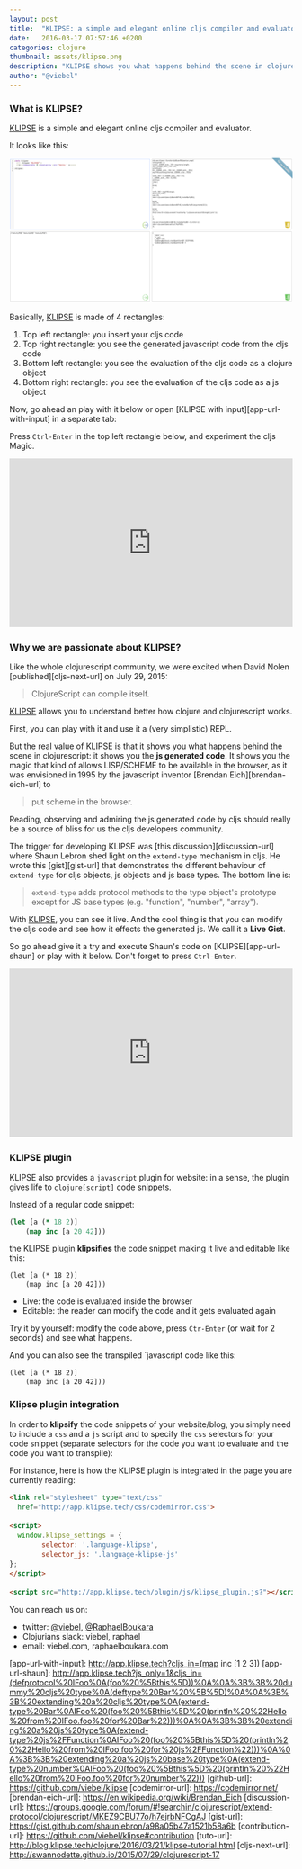 ```yaml
---
layout: post
title:  "KLIPSE: a simple and elegant online cljs compiler and evaluator"
date:   2016-03-17 07:57:46 +0200
categories: clojure
thumbnail: assets/klipse.png
description: "KLIPSE shows you what happens behind the scene in clojurescript: it shows you the JS GENERATED CODE."
author: "@viebel"
---
```


### What is KLIPSE?

[KLIPSE][app-url] is a simple and elegant online cljs compiler and evaluator.


It looks like this:

![KLIPSE Screenshot](/assets/hello_klipse.png)

Basically, [KLIPSE][app-url] is made of 4 rectangles:

1. Top left rectangle: you insert your cljs code
2. Top right rectangle: you see the generated javascript code from the cljs code
3. Bottom left rectangle: you see the evaluation of the cljs code as a clojure object
4. Bottom right rectangle: you see the evaluation of the cljs code as a js object

Now, go ahead an play with it below or open [KLIPSE with input][app-url-with-input] in a separate tab: 

Press `Ctrl-Enter` in the top left rectangle below, and experiment the cljs Magic.

<iframe frameborder="0" width="100%" height="300px"
    src= 
"http://app.klipse.tech?cljs_in=(map inc [1 2 3])">
</iframe>


### Why we are passionate about KLIPSE?

Like the whole clojurescript community, we were excited when David Nolen [published][cljs-next-url] on July 29, 2015:

>ClojureScript can compile itself.



[KLIPSE][app-url] allows you to understand better how clojure and clojurescript works.

First, you can play with it and use it a (very simplistic) REPL.

But the real value of KLIPSE is that it shows you what happens behind the scene in clojurescript: it shows you the **js generated code**.
It shows you the magic that kind of allows LISP/SCHEME to be available in the browser, as it was envisioned in 1995 by the javascript inventor [Brendan Eich][brendan-eich-url] to 

>put scheme in the  browser.

Reading, observing and admiring the js generated code by cljs should really be a source of bliss for us the cljs developers community.

The trigger for developing KLIPSE was [this discussion][discussion-url] where Shaun Lebron shed light on the `extend-type` mechanism in cljs. He wrote this [gist][gist-url] that demonstrates the different behaviour of `extend-type` for cljs objects, js objects and js base types. The bottom line is:

> `extend-type` adds protocol methods to the type object's prototype  except for JS base types (e.g. "function", "number", "array").

With [KLIPSE][app-url], you can see it live. And the cool thing is that you can modify the cljs code and see how it effects the generated js. We call it a **Live Gist**.

So go ahead give it a try and execute Shaun's code on [KLIPSE][app-url-shaun] or play with it below.
Don't forget to press `Ctrl-Enter`.


<iframe frameborder="0" width="100%" height="300px"
    src= 
"http://app.klipse.tech?js_only=1&cljs_in=(defprotocol%20IFoo%0A(foo%20%5Bthis%5D))%0A%0A%3B%3B%20dummy%20cljs%20type%0A(deftype%20Bar%20%5B%5D)%0A%0A%3B%3B%20extending%20a%20cljs%20type%0A(extend-type%20Bar%0AIFoo%20(foo%20%5Bthis%5D%20(println%20%22Hello%20from%20IFoo.foo%20for%20Bar%22)))%0A%0A%3B%3B%20extending%20a%20js%20type%0A(extend-type%20js%2FFunction%0AIFoo%20(foo%20%5Bthis%5D%20(println%20%22Hello%20from%20IFoo.foo%20for%20js%2FFunction%22)))%0A%0A%3B%3B%20extending%20a%20js%20base%20type%0A(extend-type%20number%0AIFoo%20(foo%20%5Bthis%5D%20(println%20%22Hello%20from%20IFoo.foo%20for%20number%22)))">
</iframe>



### KLIPSE plugin


KLIPSE also provides a `javascript` plugin for website: in a sense, the plugin gives life to `clojure[script]` code snippets.

Instead of a regular code snippet:

~~~clojure
(let [a (* 18 2)]
    (map inc [a 20 42]))
~~~

the KLIPSE plugin **klipsifies** the code snippet making it live and editable like this: 

~~~klipse
(let [a (* 18 2)]
    (map inc [a 20 42]))
~~~

- Live:  the code is evaluated inside the browser
- Editable: the reader can modify the code and it gets evaluated again

Try it by yourself: modify the code above, press `Ctr-Enter` (or wait for 2 seconds) and see what happens.

And you can also see the transpiled `javascript code like this:

~~~klipse-js
(let [a (* 18 2)]
    (map inc [a 20 42]))
~~~

### Klipse plugin integration

In order to **klipsify** the code snippets of your website/blog, you simply need to include a `css` and a `js` script and to specify the `css` selectors for your code snippet (separate selectors for the code you want to evaluate and the code you want to transpile):

For instance, here is how the KLIPSE plugin is integrated in the page you are currently reading:

~~~html
<link rel="stylesheet" type="text/css"  
  href="http://app.klipse.tech/css/codemirror.css">

<script>  
  window.klipse_settings = {
        selector: '.language-klipse',
        selector_js: '.language-klipse-js'
};
</script>

<script src="http://app.klipse.tech/plugin/js/klipse_plugin.js?"></script>
~~~

You can reach us on:

- twitter: [@viebel](twitter.com/viebel), [@RaphaelBoukara](https://twitter.com)
- Clojurians slack: viebel, raphael
- email: viebel.com, raphaelboukara.com

[figwheel-url]: https://github.com/bhauman/lein-figwheel
[om.next-url]: https://github.com/omcljs/om/wiki/Quick-Start-(om.next)
[figwheel-url]: http://localhost:3449/
[dnpublish-url]: https://swannodette.github.io/2015/07/29/clojurescript-17/
[viebel-url]: https://github.com/viebel
[rafi-url]: https://github.com/raphaelboukara
[app-url]: http://app.klipse.tech
[app-url-with-input]: http://app.klipse.tech?cljs_in=(map inc [1 2 3])
[app-url-shaun]: http://app.klipse.tech?js_only=1&cljs_in=(defprotocol%20IFoo%0A(foo%20%5Bthis%5D))%0A%0A%3B%3B%20dummy%20cljs%20type%0A(deftype%20Bar%20%5B%5D)%0A%0A%3B%3B%20extending%20a%20cljs%20type%0A(extend-type%20Bar%0AIFoo%20(foo%20%5Bthis%5D%20(println%20%22Hello%20from%20IFoo.foo%20for%20Bar%22)))%0A%0A%3B%3B%20extending%20a%20js%20type%0A(extend-type%20js%2FFunction%0AIFoo%20(foo%20%5Bthis%5D%20(println%20%22Hello%20from%20IFoo.foo%20for%20js%2FFunction%22)))%0A%0A%3B%3B%20extending%20a%20js%20base%20type%0A(extend-type%20number%0AIFoo%20(foo%20%5Bthis%5D%20(println%20%22Hello%20from%20IFoo.foo%20for%20number%22)))
[github-url]: https://github.com/viebel/klipse
[codemirror-url]: https://codemirror.net/
[brendan-eich-url]: https://en.wikipedia.org/wiki/Brendan_Eich
[discussion-url]: https://groups.google.com/forum/#!searchin/clojurescript/extend-protocol/clojurescript/MKEZ9CBU77o/h7ejrbNFCgAJ
[gist-url]: https://gist.github.com/shaunlebron/a98a05b47a1521b58a6b
[contribution-url]: https://github.com/viebel/klipse#contribution
[tuto-url]: http://blog.klipse.tech/clojure/2016/03/21/klipse-tutorial.html
[cljs-next-url]: http://swannodette.github.io/2015/07/29/clojurescript-17
